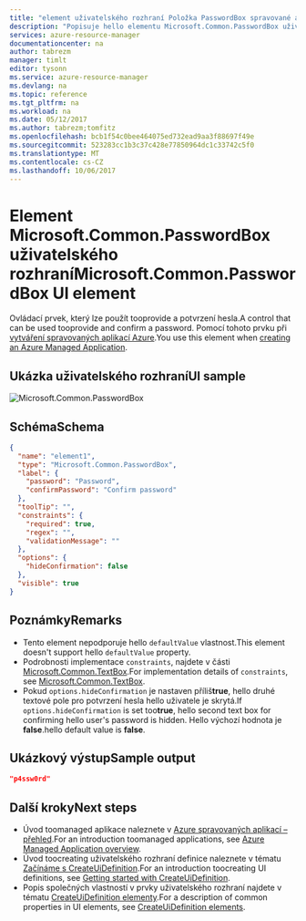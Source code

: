 ```yaml
---
title: "element uživatelského rozhraní Položka PasswordBox spravované aplikace aaaAzure | Microsoft Docs"
description: "Popisuje hello elementu Microsoft.Common.PasswordBox uživatelského rozhraní pro spravované aplikace Azure"
services: azure-resource-manager
documentationcenter: na
author: tabrezm
manager: timlt
editor: tysonn
ms.service: azure-resource-manager
ms.devlang: na
ms.topic: reference
ms.tgt_pltfrm: na
ms.workload: na
ms.date: 05/12/2017
ms.author: tabrezm;tomfitz
ms.openlocfilehash: bcb1f54c0bee464075ed732ead9aa3f88697f49e
ms.sourcegitcommit: 523283cc1b3c37c428e77850964dc1c33742c5f0
ms.translationtype: MT
ms.contentlocale: cs-CZ
ms.lasthandoff: 10/06/2017
---
```

# <a name="microsoftcommonpasswordbox-ui-element"></a><span data-ttu-id="b0f6a-103">Element Microsoft.Common.PasswordBox uživatelského rozhraní</span><span class="sxs-lookup"><span data-stu-id="b0f6a-103">Microsoft.Common.PasswordBox UI element</span></span>
<span data-ttu-id="b0f6a-104">Ovládací prvek, který lze použít tooprovide a potvrzení hesla.</span><span class="sxs-lookup"><span data-stu-id="b0f6a-104">A control that can be used tooprovide and confirm a password.</span></span> <span data-ttu-id="b0f6a-105">Pomocí tohoto prvku při [vytváření spravovaných aplikací Azure](managed-application-publishing.md).</span><span class="sxs-lookup"><span data-stu-id="b0f6a-105">You use this element when [creating an Azure Managed Application](managed-application-publishing.md).</span></span>

## <a name="ui-sample"></a><span data-ttu-id="b0f6a-106">Ukázka uživatelského rozhraní</span><span class="sxs-lookup"><span data-stu-id="b0f6a-106">UI sample</span></span>
![Microsoft.Common.PasswordBox](./media/managed-application-elements/microsoft.common.passwordbox.png)

## <a name="schema"></a><span data-ttu-id="b0f6a-108">Schéma</span><span class="sxs-lookup"><span data-stu-id="b0f6a-108">Schema</span></span>
```json
{
  "name": "element1",
  "type": "Microsoft.Common.PasswordBox",
  "label": {
    "password": "Password",
    "confirmPassword": "Confirm password"
  },
  "toolTip": "",
  "constraints": {
    "required": true,
    "regex": "",
    "validationMessage": ""
  },
  "options": {
    "hideConfirmation": false
  },
  "visible": true
}
```

## <a name="remarks"></a><span data-ttu-id="b0f6a-109">Poznámky</span><span class="sxs-lookup"><span data-stu-id="b0f6a-109">Remarks</span></span>
- <span data-ttu-id="b0f6a-110">Tento element nepodporuje hello `defaultValue` vlastnost.</span><span class="sxs-lookup"><span data-stu-id="b0f6a-110">This element doesn't support hello `defaultValue` property.</span></span>
- <span data-ttu-id="b0f6a-111">Podrobnosti implementace `constraints`, najdete v části [Microsoft.Common.TextBox](managed-application-microsoft-common-textbox.md).</span><span class="sxs-lookup"><span data-stu-id="b0f6a-111">For implementation details of `constraints`, see [Microsoft.Common.TextBox](managed-application-microsoft-common-textbox.md).</span></span>
- <span data-ttu-id="b0f6a-112">Pokud `options.hideConfirmation` je nastaven příliš**true**, hello druhé textové pole pro potvrzení hesla hello uživatele je skrytá.</span><span class="sxs-lookup"><span data-stu-id="b0f6a-112">If `options.hideConfirmation` is set too**true**, hello second text box for confirming hello user's password is hidden.</span></span> <span data-ttu-id="b0f6a-113">Hello výchozí hodnota je **false**.</span><span class="sxs-lookup"><span data-stu-id="b0f6a-113">hello default value is **false**.</span></span>

## <a name="sample-output"></a><span data-ttu-id="b0f6a-114">Ukázkový výstup</span><span class="sxs-lookup"><span data-stu-id="b0f6a-114">Sample output</span></span>
```json
"p4ssw0rd"
```

## <a name="next-steps"></a><span data-ttu-id="b0f6a-115">Další kroky</span><span class="sxs-lookup"><span data-stu-id="b0f6a-115">Next steps</span></span>
* <span data-ttu-id="b0f6a-116">Úvod toomanaged aplikace naleznete v [Azure spravovaných aplikací – přehled](managed-application-overview.md).</span><span class="sxs-lookup"><span data-stu-id="b0f6a-116">For an introduction toomanaged applications, see [Azure Managed Application overview](managed-application-overview.md).</span></span>
* <span data-ttu-id="b0f6a-117">Úvod toocreating uživatelského rozhraní definice naleznete v tématu [Začínáme s CreateUiDefinition](managed-application-createuidefinition-overview.md).</span><span class="sxs-lookup"><span data-stu-id="b0f6a-117">For an introduction toocreating UI definitions, see [Getting started with CreateUiDefinition](managed-application-createuidefinition-overview.md).</span></span>
* <span data-ttu-id="b0f6a-118">Popis společných vlastností v prvky uživatelského rozhraní najdete v tématu [CreateUiDefinition elementy](managed-application-createuidefinition-elements.md).</span><span class="sxs-lookup"><span data-stu-id="b0f6a-118">For a description of common properties in UI elements, see [CreateUiDefinition elements](managed-application-createuidefinition-elements.md).</span></span>

